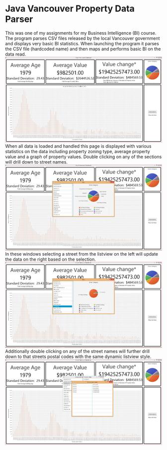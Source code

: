 # Java Vancouver Property Data Parser
This was one of my assignments for my Business Intelligence (BI) course.
The program parses CSV files released by the local Vancouver government and displays very basic BI statistics.
When launching the program it parses the CSV file (hardcoded name) and then maps and performs basic BI on the data read.
![Main page](https://raw.githubusercontent.com/CalvinWilliams1012/VancouverHouseData/master/images/mainpage.JPG)
When all data is loaded and handled this page is displayed with various statistics on the data including property zoning type, average property value and a graph of property values.
Double clicking on any of the sections will drill down to street names.
![first level](https://raw.githubusercontent.com/CalvinWilliams1012/VancouverHouseData/master/images/firstlevel.JPG)
In these windows selecting a street from the listview on the left will update the data on the right based on the selection.
![first level](https://raw.githubusercontent.com/CalvinWilliams1012/VancouverHouseData/master/images/firstlevel-select.JPG)
Additionally double clicking on any of the street names will further drill down to that streets postal codes with the same dynamic listview style.
![first level](https://raw.githubusercontent.com/CalvinWilliams1012/VancouverHouseData/master/images/secondlevel.JPG)
